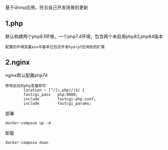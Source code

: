基于dnmp应用，符合自己开发场景的更新
## 1.php
默认构建两个php8.1环境，一个php7.4环境，包含两个未启用php83,php84版本
```angular2html
配置的环境变量env中基本已包含开发hyerpf应用到的扩展
```
## 2.nginx
nginx默认配置php74
```
修改此处的php变量即可
        location ~ [^/]\.php(/|$) {
        fastcgi_pass   php:9000;
        include        fastcgi-php.conf;
        include        fastcgi_params;
```
部署
```angular2html
docker-compose up -d
```
卸载
```angular2html
docker-compose down
```
